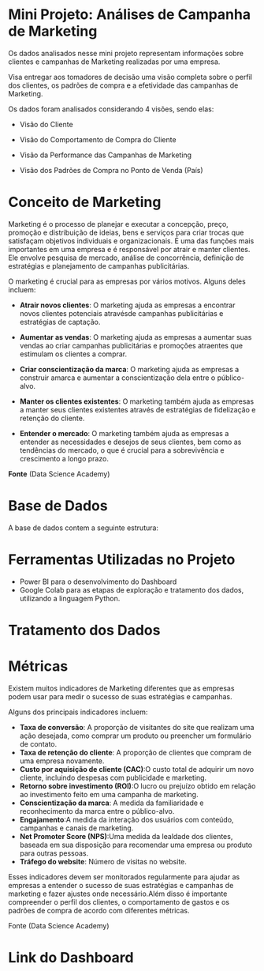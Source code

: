 # Mini Projeto: Análises de Campanha de Marketing
Os dados analisados nesse mini projeto representam informações sobre clientes e campanhas de Marketing realizadas por uma empresa.

Visa entregar aos tomadores de decisão uma visão completa sobre o perfil dos clientes, os padrões de compra e a efetividade das campanhas de Marketing.

Os dados foram analisados considerando 4 visões, sendo elas:

*  Visão do Cliente

*  Visão do Comportamento de Compra do Cliente

*  Visão da Performance das Campanhas de Marketing

*  Visão dos Padrões de Compra no Ponto de Venda (País)


# Conceito de Marketing

Marketing  é  o  processo  de  planejar  e  executar  a  concepção,  preço,  promoção  e distribuição de ideias, bens e serviços para criar trocas que satisfaçam objetivos individuais e organizacionais.
É uma das funções mais importantes em uma empresa e é responsável por atrair e  manter  clientes.  Ele  envolve  pesquisa  de  mercado,  análise  de  concorrência,  definição  de estratégias e planejamento de campanhas publicitárias.

O marketing é crucial para as empresas por vários motivos. Alguns deles incluem:

* **Atrair  novos  clientes**:  O  marketing  ajuda  as  empresas  a  encontrar  novos  clientes potenciais atravésde campanhas publicitárias e estratégias de captação.

* **Aumentar as vendas**: O marketing ajuda as empresas a aumentar suas vendas ao criar campanhas publicitárias e promoções atraentes que estimulam os clientes a comprar.

* **Criar conscientização da marca**: O marketing ajuda as empresas a construir amarca e aumentar a conscientização dela entre o público-alvo.

* **Manter os clientes existentes**: O marketing também ajuda as empresas a manter seus clientes existentes através de estratégias de fidelização e retenção do cliente.

* **Entender  o  mercado**:  O  marketing  também  ajuda  as  empresas  a  entender  as necessidades e desejos de seus clientes, bem como as tendências do mercado, o que é crucial para a sobrevivência e crescimento a longo prazo.

**Fonte** (Data Science Academy)


# Base de Dados
A base de dados contem a seguinte estrutura:


# Ferramentas Utilizadas no Projeto
* Power BI para o desenvolvimento do Dashboard
* Google Colab para as etapas de exploração e tratamento dos dados, utilizando a linguagem Python.


# Tratamento dos Dados



# Métricas

Existem muitos indicadores de Marketing diferentes que as empresas podem usar para medir o sucesso de suas estratégias e campanhas.

Alguns dos principais indicadores incluem:
* **Taxa de conversão**: A proporção de visitantes do site que realizam uma ação desejada, como comprar um produto ou preencher um formulário de contato.
* **Taxa  de  retenção  do  cliente**: A proporção de clientes que compram de uma empresa novamente.
* **Custo por aquisição de cliente (CAC)**:O custo total de adquirir um novo cliente, incluindo despesas com publicidade e marketing.
* **Retorno sobre investimento (ROI)**:O lucro ou prejuízo obtido em relação ao investimento feito em uma campanha de marketing.
* **Conscientização da marca**: A medida da familiaridade e reconhecimento da marca entre o público-alvo.
* **Engajamento**:A medida da interação dos usuários com conteúdo, campanhas e canais de marketing.
* **Net  Promoter  Score  (NPS)**:Uma  medida  da  lealdade  dos  clientes,  baseada  em  sua disposição para recomendar uma empresa ou produto para outras pessoas.
* **Tráfego do website**: Número de visitas no website.

Esses  indicadores  devem  ser  monitorados  regularmente  para  ajudar  as  empresas  a entender  o  sucesso  de  suas  estratégias  e  campanhas  de  marketing  e  fazer  ajustes  onde necessário.Além disso é importante compreender o perfil dos clientes, o comportamento de gastos e os padrões de compra de acordo com diferentes métricas.

Fonte (Data Science Academy)


# Link do Dashboard
